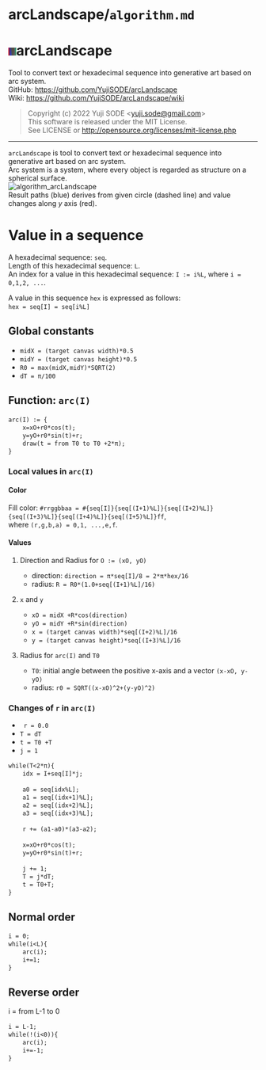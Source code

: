 # arcLandscape/`algorithm.md`

# ![arcLandscape_js_20220312_txt_16X16](arcLandscape_js_20220312_txt_16X16.png)arcLandscape
Tool to convert text or hexadecimal sequence into generative art based on arc system.  
GitHub: https://github.com/YujiSODE/arcLandscape  
Wiki: https://github.com/YujiSODE/arcLandscape/wiki  
>Copyright (c) 2022 Yuji SODE \<yuji.sode@gmail.com\>  
>This software is released under the MIT License.  
>See LICENSE or http://opensource.org/licenses/mit-license.php  
______

`arcLandscape` is tool to convert text or hexadecimal sequence into generative art based on arc system.  
Arc system is a system, where every object is regarded as structure on a spherical surface.  
![algorithm_arcLandscape](https://user-images.githubusercontent.com/19919184/161039825-e3730afd-1951-4db4-8f32-44b7f2bba564.png)  
Result paths (blue) derives from given circle (dashed line) and value changes along _y_ axis (red).

# Value in a sequence
A hexadecimal sequence: `seq`.  
Length of this hexadecimal sequence: `L`.  
An index for a value in this hexadecimal sequence: `I := i%L`, where `i = 0,1,2, ...`.  

A value in this sequence `hex` is expressed as follows:  
`hex = seq[I] = seq[i%L]`

## Global constants
- `midX = (target canvas width)*0.5`
- `midY = (target canvas height)*0.5`
- `R0 = max(midX,midY)*SQRT(2)`
- `dT = π/100`

## Function: `arc(I)`
```
arc(I) := {
	x=xO+r0*cos(t);
	y=yO+r0*sin(t)+r;
	draw(t = from T0 to T0 +2*π);
}
```

### Local values in `arc(I)`
#### Color
Fill color: `#rrggbbaa = #{seq[I]}{seq[(I+1)%L]}{seq[(I+2)%L]}{seq[(I+3)%L]}{seq[(I+4)%L]}{seq[(I+5)%L]}ff`,  
where `(r,g,b,a) = 0,1, ...,e,f`.

#### Values

1. Direction and Radius for `O := (xO, yO)`
   - direction: `direction = π*seq[I]/8 = 2*π*hex/16`
   - radius: `R = R0*(1.0+seq[(I+1)%L]/16)`

2. `x` and `y`
   - `xO = midX +R*cos(direction)`
   - `yO = midY +R*sin(direction)`
   - `x = (target canvas width)*seq[(I+2)%L]/16`
   - `y = (target canvas height)*seq[(I+3)%L]/16`

3. Radius for `arc(I)` and `T0`
   - `T0`: initial angle between the positive x-axis and a vector `(x-xO, y-yO)`
   - radius: `r0 = SQRT((x-xO)^2+(y-yO)^2)`

### Changes of `r` in `arc(I)`
- ` r = 0.0`
- `T = dT`
- `t = T0 +T`
- `j = 1`
```
while(T<2*π){
	idx = I+seq[I]*j;

	a0 = seq[idx%L];
	a1 = seq[(idx+1)%L];
	a2 = seq[(idx+2)%L];
	a3 = seq[(idx+3)%L];

	r += (a1-a0)*(a3-a2);

	x=xO+r0*cos(t);
	y=yO+r0*sin(t)+r;

	j += 1;
	T = j*dT;
	t = T0+T;
}
```

## Normal order
```
i = 0;
while(i<L){
	arc(i);
	i+=1;
}
```

## Reverse order
i = from L-1 to 0
```
i = L-1;
while(!(i<0)){
	arc(i);
	i+=-1;
}
```
